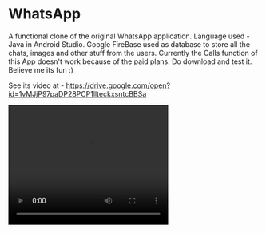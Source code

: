 # WhatsApp
A functional clone of the original WhatsApp application.
Language used - Java in Android Studio.
Google FireBase used as database to store all the chats, images and other stuff from the users.
Currently the Calls function of this App doesn't work because of the paid plans.
Do download and test it. Believe me its fun :) 

See its video at - https://drive.google.com/open?id=1vMJjP97paDP28PCP1llteckxsntcBBSa 

<video width="320" height="240" autoplay controls>
  <source src="https://drive.google.com/open?id=1vMJjP97paDP28PCP1llteckxsntcBBSa">
</video>
